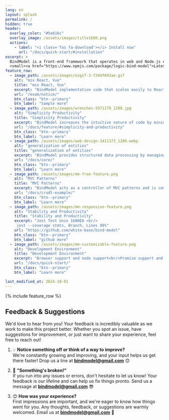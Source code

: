 ```yaml
---
lang: en
layout: splash
permalink: /
hidden: true
header:
  overlay_color: "#5e616c"
  overlay_image: /assets/images/title1600.png
  actions:
    - label: "<i class='fas fa-download'></i> Install now"
      url: "/docs/quick-start/#installation"
excerpt: >
  BindModel is a front-end framework that operates in web and Node.js environments.<br />
  <small><a href="https://www.npmjs.com/package/logic-bind-model">Latest release v1.0.27</a></small>
feature_row:
  - image_path: /assets/images/ezgif-3-f344f043ae.gif
    alt: "mix React, Vue"
    title: "mix React, Vue"
    excerpt: "BindModel implementation code that scales easily to React and Vue, utilizing BindModel that combines flexibly with a variety of frameworks."
    url: "/exam/notice/"
    btn_class: "btn--primary"
    btn_label: "Sample more"  
  - image_path: /assets/images/wrenches-5971179_1280.jpg  
    alt: "Simplicity Productivity"
    title: "Simplicity Productivity"
    excerpt: "BindModel increases the intuitive nature of code by minimizing certain grammar and indicators and eliminating unnecessary components. Designed based on frequency in the project, it delivers simplicity and high productivity to users."
    url: "/docs/feature/#simplicity-and-productivity"
    btn_class: "btn--primary"
    btn_label: "Learn more"
  - image_path: /assets/images/web-design-3411373_1280.webp
    alt: "generalization of entities"
    title: "generalization of entities"
    excerpt: "BindModel provides structured data processing by managing all data as an entity (MetaTable, MetaView), enabling consistent and efficient data management."
    url: "/docs/core/"
    btn_class: "btn--primary" 
    btn_label: "Learn more"
  - image_path: /assets/images/mm-free-feature.png
    alt: "MVC Patterns"
    title: "MVC Patterns"
    excerpt: "BindModel acts as a controller of MVC patterns and is completely separate from View, making it very easy to replace and manage the screen."
    url: "/docs/crudl-example/"
    btn_class: "btn--primary"
    btn_label: "Learn more"
  - image_path: /assets/images/mm-responsive-feature.png
    alt: "Stability and Productivity"
    title: "Stability and Productivity"
    excerpt: "Jest Test Unin 1600EA <br/>
     jest --coverage stmts, Branch, Lines 99%"
    url: "https://github.com/white-base/bind-model"
    btn_class: "btn--primary"
    btn_label: "github more"
  - image_path: /assets/images/mm-customizable-feature.png
    alt: "Development Environment"
    title: "Development Environment"
    excerpt: "Browser support and node support<br/>Promise support and provide d.ts type information<br/>Vanilla JavaScript supports ES5 backward compatibility"
    url: "/docs/quick-start/"
    btn_class: "btn--primary"
    btn_label: "Learn more"  

last_modified_at: 2024-10-01
---
```


{% include feature_row %}
<!-- 
![image-left](/assets/images/image-alignment-150x150.jpg){: .align-left} The rest of this paragraph is filler for the sake of seeing the text wrap around the 150×150 image, which is **left aligned**. There should be plenty of room above, below, and to the right of the image. Just look at him there --- Hey guy! Way to rock that left side. I don't care what the right aligned image says, you look great. Don't let anyone else tell you differently. -->


## Feedback & Suggestions

We'd love to hear from you! Your feedback is incredibly valuable as we work to make this project better. Whether you spot an issue, have suggestions for improvement, or just want to share your experience, feel free to reach out!

1. 💡 **Notice something off or think of a way to improve?**  
   We're constantly growing and improving, and your input helps us get there faster! Drop us a line at **bindmodel@gmail.com** 😊

2. 🚀 **"Something's broken!"**  
   If you run into any issues or errors, don't hesitate to let us know! Your feedback is our lifeline and can help us fix things pronto. Send us a message at **bindmodel@gmail.com** 😎

3. 😊 **How was your experience?**  
   First impressions are important, and we're eager to know how things went for you. Any thoughts, feedback, or suggestions are warmly welcomed. Email us at **bindmodel@gmail.com** 🙏
